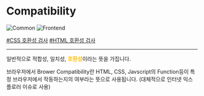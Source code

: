 # Compatibility

![Common](https://raw.githubusercontent.com/meotitda/DICTIONARY/master/2TAT1C/Label_Common.png)
![Frontend](https://raw.githubusercontent.com/meotitda/DICTIONARY/master/2TAT1C/Label_Frontend.png)

<a href="https://caniuse.com/">#CSS 호환성 검사</a>
<a href="http://html5test.com/compare/browser/chrome-37/firefox-32/ie-11/ie-8.html">#HTML 호환성 검사</a>

---

일반적으로 적합성, 일치성, <span style="color:#FFBF00; font-weight:bold;">호환성</span>이라는 뜻을 가집니다.

브라우저에서 Brower Compatibility란 HTML, CSS, Javscript의 Function등이 특정 브라우저에서 작동하는지의 여부라는 뜻으로 사용됩니다. (대체적으로 인터넷 익스플로러 이슈로 사용)
